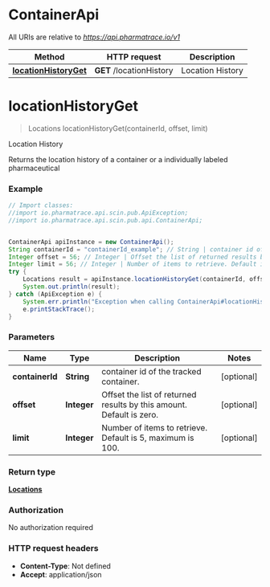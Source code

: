# ContainerApi

All URIs are relative to *https://api.pharmatrace.io/v1*

Method | HTTP request | Description
------------- | ------------- | -------------
[**locationHistoryGet**](ContainerApi.md#locationHistoryGet) | **GET** /locationHistory | Location History


<a name="locationHistoryGet"></a>
# **locationHistoryGet**
> Locations locationHistoryGet(containerId, offset, limit)

Location History

Returns the location history of a container or a individually labeled pharmaceutical

### Example
```java
// Import classes:
//import io.pharmatrace.api.scin.pub.ApiException;
//import io.pharmatrace.api.scin.pub.api.ContainerApi;


ContainerApi apiInstance = new ContainerApi();
String containerId = "containerId_example"; // String | container id of the tracked container.
Integer offset = 56; // Integer | Offset the list of returned results by this amount. Default is zero.
Integer limit = 56; // Integer | Number of items to retrieve. Default is 5, maximum is 100.
try {
    Locations result = apiInstance.locationHistoryGet(containerId, offset, limit);
    System.out.println(result);
} catch (ApiException e) {
    System.err.println("Exception when calling ContainerApi#locationHistoryGet");
    e.printStackTrace();
}
```

### Parameters

Name | Type | Description  | Notes
------------- | ------------- | ------------- | -------------
 **containerId** | **String**| container id of the tracked container. | [optional]
 **offset** | **Integer**| Offset the list of returned results by this amount. Default is zero. | [optional]
 **limit** | **Integer**| Number of items to retrieve. Default is 5, maximum is 100. | [optional]

### Return type

[**Locations**](Locations.md)

### Authorization

No authorization required

### HTTP request headers

 - **Content-Type**: Not defined
 - **Accept**: application/json


